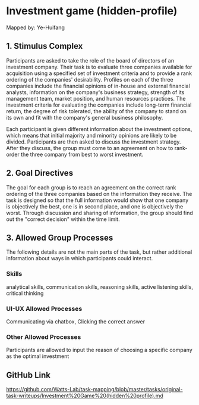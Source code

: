 # Investment game (hidden-profile)

Mapped by: Ye-Huifang 

## 1. Stimulus Complex 
Participants are asked to take the role of the board of directors of an investment company. Their task is to evaluate three companies available for acquisition using a specified set of investment criteria and to provide a rank ordering of the companies' desirability. Profiles on each of the three companies include the financial opinions of in-house and external financial analysts, information on the company's business strategy, strength of its management team, market position, and human resources practices. The investment criteria for evaluating the companies include long-term financial return, the degree of risk tolerated, the ability of the company to stand on its own and fit with the company's general business philosophy.

Each participant is given different information about the investment options, which means that initial majority and minority opinions are likely to be divided. Participants are then asked to discuss the investment strategy. After they discuss, the group must come to an agreement on how to rank-order the three company from best to worst investment.

## 2. Goal Directives 
The goal for each group is to reach an agreement on the correct rank ordering of the three companies based on the information they receive. The task is designed so that the full information would show that one company is objectively the best, one is in second place, and one is objectively the worst. Through discussion and sharing of information, the group should find out the "correct decision" within the time limit.

## 3. Allowed Group Processes 
The following details are not the main parts of the task, but rather additional information about ways in which participants could interact.

### Skills 
analytical skills, communication skills, reasoning skills, active listening skills, critical thinking

### UI-UX Allowed Processes
Communicating via chatbox, Clicking the correct answer

### Other Allowed Processes
Participants are allowed to input the reason of choosing a specific company as the optimal investment

## GitHub Link 
https://github.com/Watts-Lab/task-mapping/blob/master/tasks/original-task-writeups/Investment%20Game%20(hidden%20profile).md